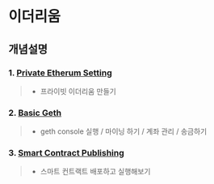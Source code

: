 # 이더리움

## 개념설명

### 1. [Private Etherum Setting](https://github.com/Lee-KyungSeok/Ethereum-Study/tree/master/privatesetting)
> - 프라이빗 이더리움 만들기

### 2. [Basic Geth](https://github.com/Lee-KyungSeok/Ethereum-Study/tree/master/BasicGeth)
> - geth console 실행 / 마이닝 하기 / 계좌 관리 / 송금하기

### 3. [Smart Contract Publishing](https://github.com/Lee-KyungSeok/Ethereum-Study/tree/master/BasicPublishing)
> - 스마트 컨트랙트 배포하고 실행해보기
